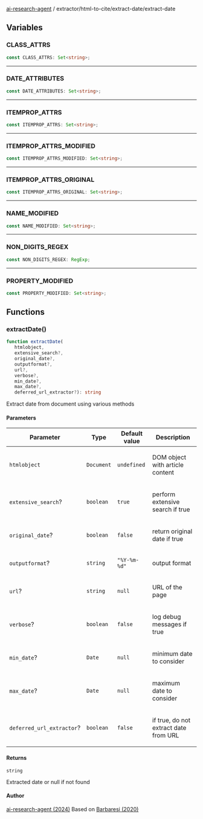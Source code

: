 [ai-research-agent](../../../modules.md) / extractor/html-to-cite/extract-date/extract-date

## Variables

### CLASS\_ATTRS

```ts
const CLASS_ATTRS: Set<string>;
```

***

### DATE\_ATTRIBUTES

```ts
const DATE_ATTRIBUTES: Set<string>;
```

***

### ITEMPROP\_ATTRS

```ts
const ITEMPROP_ATTRS: Set<string>;
```

***

### ITEMPROP\_ATTRS\_MODIFIED

```ts
const ITEMPROP_ATTRS_MODIFIED: Set<string>;
```

***

### ITEMPROP\_ATTRS\_ORIGINAL

```ts
const ITEMPROP_ATTRS_ORIGINAL: Set<string>;
```

***

### NAME\_MODIFIED

```ts
const NAME_MODIFIED: Set<string>;
```

***

### NON\_DIGITS\_REGEX

```ts
const NON_DIGITS_REGEX: RegExp;
```

***

### PROPERTY\_MODIFIED

```ts
const PROPERTY_MODIFIED: Set<string>;
```

## Functions

### extractDate()

```ts
function extractDate(
   htmlobject, 
   extensive_search?, 
   original_date?, 
   outputformat?, 
   url?, 
   verbose?, 
   min_date?, 
   max_date?, 
   deferred_url_extractor?): string
```

Extract date from document using various methods

#### Parameters

<table>
<thead>
<tr>
<th>Parameter</th>
<th>Type</th>
<th>Default value</th>
<th>Description</th>
</tr>
</thead>
<tbody>
<tr>
<td>

`htmlobject`

</td>
<td>

`Document`

</td>
<td>

`undefined`

</td>
<td>

DOM object with article content

</td>
</tr>
<tr>
<td>

`extensive_search`?

</td>
<td>

`boolean`

</td>
<td>

`true`

</td>
<td>

perform extensive search if true

</td>
</tr>
<tr>
<td>

`original_date`?

</td>
<td>

`boolean`

</td>
<td>

`false`

</td>
<td>

return original date if true

</td>
</tr>
<tr>
<td>

`outputformat`?

</td>
<td>

`string`

</td>
<td>

`"%Y-%m-%d"`

</td>
<td>

output format

</td>
</tr>
<tr>
<td>

`url`?

</td>
<td>

`string`

</td>
<td>

`null`

</td>
<td>

URL of the page

</td>
</tr>
<tr>
<td>

`verbose`?

</td>
<td>

`boolean`

</td>
<td>

`false`

</td>
<td>

log debug messages if true

</td>
</tr>
<tr>
<td>

`min_date`?

</td>
<td>

`Date`

</td>
<td>

`null`

</td>
<td>

minimum date to consider

</td>
</tr>
<tr>
<td>

`max_date`?

</td>
<td>

`Date`

</td>
<td>

`null`

</td>
<td>

maximum date to consider

</td>
</tr>
<tr>
<td>

`deferred_url_extractor`?

</td>
<td>

`boolean`

</td>
<td>

`false`

</td>
<td>

if true, do not extract date from URL

</td>
</tr>
</tbody>
</table>

#### Returns

`string`

Extracted date or null if not found

#### Author

[ai-research-agent (2024)](https://airesearch.js.org)
Based on [Barbaresi (2020)](https://github.com/adbar/htmldate/)
